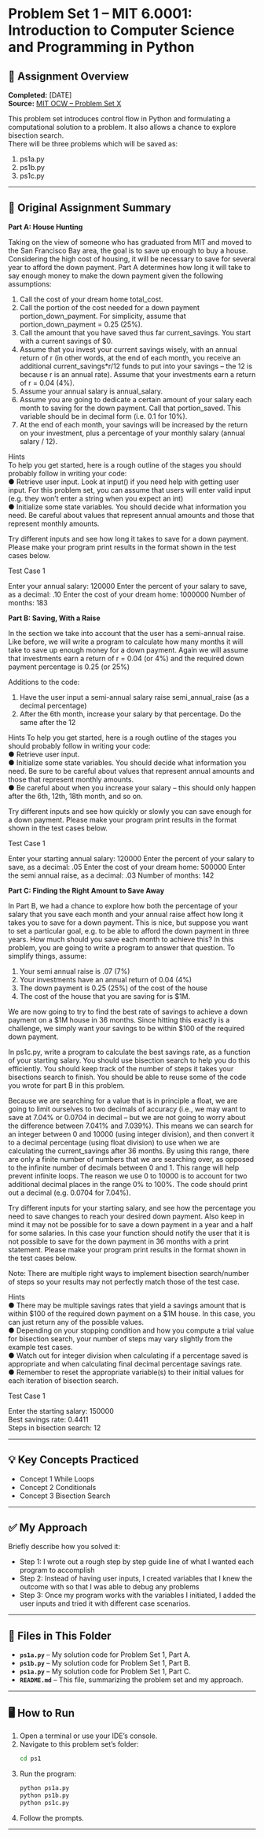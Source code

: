 # Problem Set 1 – MIT 6.0001: Introduction to Computer Science and Programming in Python

## 📄 Assignment Overview  
**Completed:** [DATE]     
**Source:** [MIT OCW – Problem Set X](LINK_TO_OCW_PROBLEM)  

This problem set introduces control flow in Python and formulating a computational solution to a problem. It also allows a chance to explore bisection search.  
There will be three problems which will be saved as:
1. ps1a.py
2. ps1b.py
3. ps1c.py

---

## 📝 Original Assignment Summary

**Part A: House Hunting**  

Taking on the view of someone who has graduated from MIT and moved to the San Francisco Bay area, the goal is to save up enough to buy a house. Considering the high cost of housing, it will be necessary to save for several year to afford the down payment. Part A determines how long it will take to say enough money to make the down payment given the following assumptions:

1. Call the cost of your dream home total_cost.
2. Call the portion of the cost needed for a down payment portion_down_payment. For
simplicity, assume that portion_down_payment = 0.25 (25%).
3. Call the amount that you have saved thus far current_savings. You start with a current
savings of $0. 
4. Assume that you invest your current savings wisely, with an annual return of r (in other words,
at the end of each month, you receive an additional current_savings*r/12 funds to put into
your savings – the 12 is because r is an annual rate). Assume that your investments earn a 
return of r = 0.04 (4%).
5. Assume your annual salary is annual_salary.
6. Assume you are going to dedicate a certain amount of your salary each month to saving for 
the down payment. Call that portion_saved. This variable should be in decimal form (i.e. 0.1
for 10%). 
7. At the end of each month, your savings will be increased by the return on your investment,
plus a percentage of your monthly salary (annual salary / 12).

Hints     
To help you get started, here is a rough outline of the stages you should probably follow in writing your 
code:   
● Retrieve user input. Look at input() if you need help with getting user input. For this problem set, 
you can assume that users will enter valid input (e.g. they won’t enter a string when you expect 
an int)   
● Initialize some state variables. You should decide what information you need.  Be careful about 
values that represent annual amounts and those that represent monthly amounts. 
  
Try different inputs and see how long it takes to save for a down payment.  Please make your 
program print results in the format shown in the test cases below.    

Test Case 1 
>>> 
Enter your annual salary: 120000 
Enter the percent of your salary to save, as a decimal: .10 
Enter the cost of your dream home: 1000000 
Number of months: 183 

**Part B: Saving, With a Raise**  

In the section we take into account that the user has a semi-annual raise. Like before, we will write a program to calculate how many months it will take to save up enough money for a down payment. Again we will assume that investments earn a return of r​ = 0.04 (or 4%) and the required down payment percentage is 0.25 (or 25%)

Additions to the code:
1. Have the user input a semi-annual salary raise semi_annual_raise​ (as a decimal percentage)
2. After the 6th month, increase your salary by that percentage.  Do the same after the 12

Hints 
To help you get started, here is a rough outline of the stages you should probably follow in writing your 
code:   
● Retrieve user input.     
● Initialize some state variables. You should decide what information you need.  Be sure to be 
careful about values that represent annual amounts and those that represent monthly amounts.   
● Be careful about when you increase your salary – this should only happen after the 6th, 12th, 18th 
month, and so on.   

Try different inputs and see how quickly or slowly you can save enough for a down payment.  Please 
make your program print results in the format shown in the test cases below.  

Test Case 1 
>>>  
Enter your starting annual salary: 120000 
Enter the percent of your salary to save, as a decimal: .05 
Enter the cost of your dream home: 500000 
Enter the semi annual raise, as a decimal: .03 
Number of months: 142 
>>> 

**Part C: Finding the Right Amount to Save Away**

In Part B, we had a chance to explore how both the percentage of your salary that you save each month 
and your annual raise affect how long it takes you to save for a down payment.  This is nice, but 
suppose you want to set a particular goal, e.g. to be able to afford the down payment in three years. 
How much should you save each month to achieve this?  In this problem, you are going to write a 
program to answer that question.  To simplify things, assume: 

1. Your semi annual raise is .07 (7%) 
2. Your investments have an annual return of 0.04 (4%)  
3. The down payment is 0.25 (25%) of the cost of the house 
4. The cost of the house that you are saving for is $1M.

We are now going to try to find the best rate of savings to achieve a down payment on a $1M house in 
36 months. Since hitting this exactly is a challenge, we simply want your savings to be within $100 of 
the required down payment. 

In ps1c.py, write a program to calculate the best savings rate, as a function of your starting salary. 
You should use bisection search to help you do this efficiently. You should keep track of the number of 
steps it takes your bisections search to finish. You should be able to reuse some of the code you wrote 
for part B in this problem.  

Because we are searching for a value that is in principle a float, we are going to limit ourselves to two 
decimals of accuracy (i.e., we may want to save at 7.04%  or 0.0704 in decimal – but we are not 
going to worry about the difference between 7.041% and 7.039%).  This means we can search for an 
integer between 0 and 10000 (using integer division), and then convert it to a decimal percentage 
(using float division) to use when we are calculating the current_savings after 36 months. By using 
this range, there are only a finite number of numbers that we are searching over, as opposed to the 
infinite number of decimals between 0 and 1. This range will help prevent infinite loops. The reason we 
use 0 to 10000 is to account for two additional decimal places in the range 0% to 100%. The code 
should print out a decimal (e.g. 0.0704 for 7.04%). 

Try different inputs for your starting salary, and see how the percentage you need to save changes to 
reach your desired down payment.  Also keep in mind it may not be possible for to save a down 
payment in a year and a half for some salaries. In this case your function should notify the user that it 
is not possible to save for the down payment in 36 months with a print statement. Please make your 
program print results in the format shown in the test cases below.

Note: There are multiple right ways to implement bisection search/number of steps so your 
results may not perfectly match those of the test case. 

Hints   
● There may be multiple savings rates that yield a savings amount that is within $100 of the 
required down payment on a $1M house. In this case, you can just return any of the possible 
values.   
● Depending on your stopping condition and how you compute a trial value for bisection search, 
your number of steps may vary slightly from the example test cases.   
● Watch out for integer division when calculating if a percentage saved is appropriate and when 
calculating final decimal percentage savings rate.   
● Remember to reset the appropriate variable(s) to their initial values for each iteration of bisection 
search.   

Test Case 1 
>>>  
Enter the starting salary: 150000   
Best savings rate: 0.4411    
Steps in bisection search: 12   
>>> 
   
---

## 💡 Key Concepts Practiced
- Concept 1 While Loops  
- Concept 2 Conditionals  
- Concept 3 Bisection Search  

---

## ✅ My Approach
Briefly describe how you solved it:
- Step 1: I wrote out a rough step by step guide line of what I wanted each program to accomplish
- Step 2: Instead of having user inputs, I created variables that I knew the outcome with so that I was able to debug any problems
- Step 3: Once my program works with the variables I initiated, I added the user inputs and tried it with different case scenarios. 

---

## 📂 Files in This Folder
- **`ps1a.py`** – My solution code for Problem Set 1, Part A.
- **`ps1b.py`** – My solution code for Problem Set 1, Part B.
- **`ps1a.py`** – My solution code for Problem Set 1, Part C.
- **`README.md`** – This file, summarizing the problem set and my approach.

---

## 🖥️ How to Run
1. Open a terminal or use your IDE’s console.
2. Navigate to this problem set’s folder:
   ```bash
   cd ps1
3. Run the program:
   ```bash
   python ps1a.py
   python ps1b.py
   python ps1c.py

4. Follow the prompts.

---



